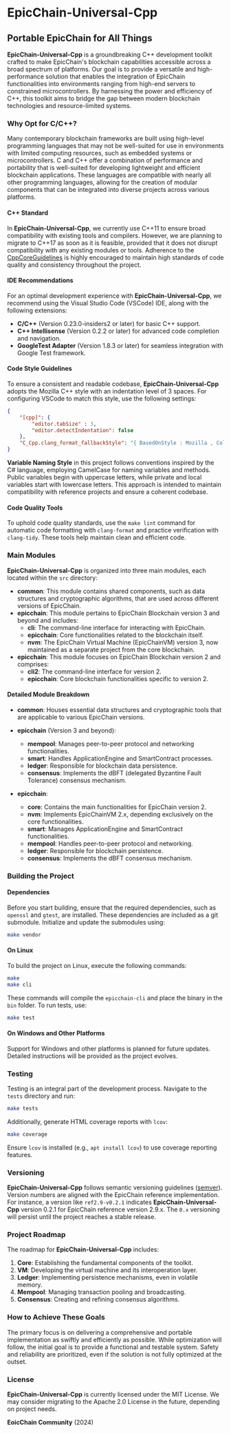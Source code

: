 # EpicChain-Universal-Cpp

## Portable EpicChain for All Things

**EpicChain-Universal-Cpp** is a groundbreaking C++ development toolkit crafted to make EpicChain's blockchain capabilities accessible across a broad spectrum of platforms. Our goal is to provide a versatile and high-performance solution that enables the integration of EpicChain functionalities into environments ranging from high-end servers to constrained microcontrollers. By harnessing the power and efficiency of C++, this toolkit aims to bridge the gap between modern blockchain technologies and resource-limited systems.

### Why Opt for C/C++?

Many contemporary blockchain frameworks are built using high-level programming languages that may not be well-suited for use in environments with limited computing resources, such as embedded systems or microcontrollers. C and C++ offer a combination of performance and portability that is well-suited for developing lightweight and efficient blockchain applications. These languages are compatible with nearly all other programming languages, allowing for the creation of modular components that can be integrated into diverse projects across various platforms.

#### C++ Standard

In **EpicChain-Universal-Cpp**, we currently use C++11 to ensure broad compatibility with existing tools and compilers. However, we are planning to migrate to C++17 as soon as it is feasible, provided that it does not disrupt compatibility with any existing modules or tools. Adherence to the [CppCoreGuidelines](https://github.com/isocpp/CppCoreGuidelines) is highly encouraged to maintain high standards of code quality and consistency throughout the project.

#### IDE Recommendations

For an optimal development experience with **EpicChain-Universal-Cpp**, we recommend using the Visual Studio Code (VSCode) IDE, along with the following extensions:
- **C/C++** (Version 0.23.0-insiders2 or later) for basic C++ support.
- **C++ Intellisense** (Version 0.2.2 or later) for advanced code completion and navigation.
- **GoogleTest Adapter** (Version 1.8.3 or later) for seamless integration with Google Test framework.

#### Code Style Guidelines

To ensure a consistent and readable codebase, **EpicChain-Universal-Cpp** adopts the Mozilla C++ style with an indentation level of 3 spaces. For configuring VSCode to match this style, use the following settings:
```json
{
    "[cpp]": {
        "editor.tabSize" : 3,
        "editor.detectIndentation": false
    },
    "C_Cpp.clang_format_fallbackStyle": "{ BasedOnStyle : Mozilla , ColumnLimit : 0, IndentWidth: 3, AccessModifierOffset: -3}"
}
```

**Variable Naming Style** in this project follows conventions inspired by the C# language, employing CamelCase for naming variables and methods. Public variables begin with uppercase letters, while private and local variables start with lowercase letters. This approach is intended to maintain compatibility with reference projects and ensure a coherent codebase.

#### Code Quality Tools

To uphold code quality standards, use the `make lint` command for automatic code formatting with `clang-format` and practice verification with `clang-tidy`. These tools help maintain clean and efficient code.

### Main Modules

**EpicChain-Universal-Cpp** is organized into three main modules, each located within the `src` directory:

- **common**: This module contains shared components, such as data structures and cryptographic algorithms, that are used across different versions of EpicChain.
- **epicchain**: This module pertains to EpicChain Blockchain version 3 and beyond and includes:
  - **cli**: The command-line interface for interacting with EpicChain.
  - **epicchain**: Core functionalities related to the blockchain itself.
  - **nvm**: The EpicChain Virtual Machine (EpicChainVM) version 3, now maintained as a separate project from the core blockchain.
- **epicchain**: This module focuses on EpicChain Blockchain version 2 and comprises:
  - **cli2**: The command-line interface for version 2.
  - **epicchain**: Core blockchain functionalities specific to version 2.

#### Detailed Module Breakdown

- **common**: Houses essential data structures and cryptographic tools that are applicable to various EpicChain versions.
  
- **epicchain** (Version 3 and beyond):
  - **mempool**: Manages peer-to-peer protocol and networking functionalities.
  - **smart**: Handles ApplicationEngine and SmartContract processes.
  - **ledger**: Responsible for blockchain data persistence.
  - **consensus**: Implements the dBFT (delegated Byzantine Fault Tolerance) consensus mechanism.

- **epicchain**:
  - **core**: Contains the main functionalities for EpicChain version 2.
  - **nvm**: Implements EpicChainVM 2.x, depending exclusively on the core functionalities.
  - **smart**: Manages ApplicationEngine and SmartContract functionalities.
  - **mempool**: Handles peer-to-peer protocol and networking.
  - **ledger**: Responsible for blockchain persistence.
  - **consensus**: Implements the dBFT consensus mechanism.

### Building the Project

#### Dependencies

Before you start building, ensure that the required dependencies, such as `openssl` and `gtest`, are installed. These dependencies are included as a git submodule. Initialize and update the submodules using:
```bash
make vendor
```

#### On Linux

To build the project on Linux, execute the following commands:
```bash
make
make cli
```
These commands will compile the `epicchain-cli` and place the binary in the `bin` folder. To run tests, use:
```bash
make test
```

#### On Windows and Other Platforms

Support for Windows and other platforms is planned for future updates. Detailed instructions will be provided as the project evolves.

### Testing

Testing is an integral part of the development process. Navigate to the `tests` directory and run:
```bash
make tests
```
Additionally, generate HTML coverage reports with `lcov`:
```bash
make coverage
```
Ensure `lcov` is installed (e.g., `apt install lcov`) to use coverage reporting features.

### Versioning

**EpicChain-Universal-Cpp** follows semantic versioning guidelines ([semver](https://semver.org)). Version numbers are aligned with the EpicChain reference implementation. For instance, a version like `ref2.9-v0.2.1` indicates **EpicChain-Universal-Cpp** version 0.2.1 for EpicChain reference version 2.9.x. The `0.x` versioning will persist until the project reaches a stable release.

### Project Roadmap

The roadmap for **EpicChain-Universal-Cpp** includes:
1. **Core**: Establishing the fundamental components of the toolkit.
2. **VM**: Developing the virtual machine and its interoperation layer.
3. **Ledger**: Implementing persistence mechanisms, even in volatile memory.
4. **Mempool**: Managing transaction pooling and broadcasting.
5. **Consensus**: Creating and refining consensus algorithms.

### How to Achieve These Goals

The primary focus is on delivering a comprehensive and portable implementation as swiftly and efficiently as possible. While optimization will follow, the initial goal is to provide a functional and testable system. Safety and reliability are prioritized, even if the solution is not fully optimized at the outset.

### License

**EpicChain-Universal-Cpp** is currently licensed under the MIT License. We may consider migrating to the Apache 2.0 License in the future, depending on project needs.

**EoicChain Community** (2024)

